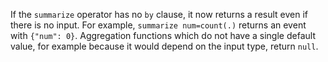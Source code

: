 If the `summarize` operator has no `by` clause, it now returns a result even
if there is no input. For example, `summarize num=count(.)` returns an event
with `{"num": 0}`. Aggregation functions which do not have a single default
value, for example because it would depend on the input type, return `null`.
